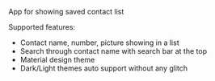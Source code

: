 App for showing saved contact list

Supported features:
- Contact name, number, picture showing in a list
- Search through contact name with search bar at the top
- Material design theme
- Dark/Light themes auto support without any glitch
